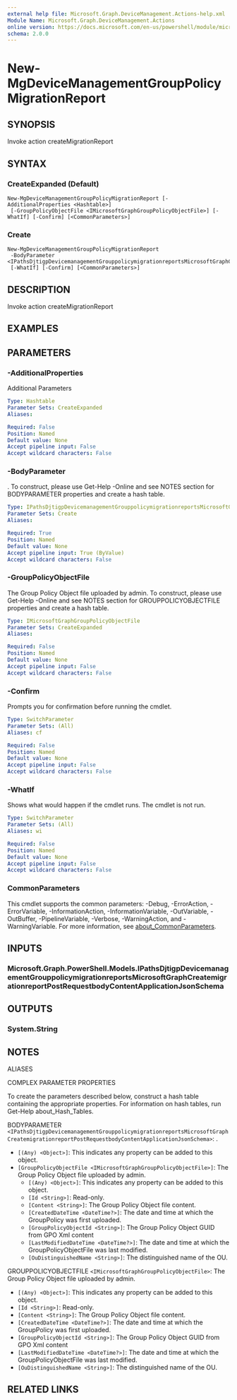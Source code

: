 ```yaml
---
external help file: Microsoft.Graph.DeviceManagement.Actions-help.xml
Module Name: Microsoft.Graph.DeviceManagement.Actions
online version: https://docs.microsoft.com/en-us/powershell/module/microsoft.graph.devicemanagement.actions/new-mgdevicemanagementgrouppolicymigrationreport
schema: 2.0.0
---
```


# New-MgDeviceManagementGroupPolicyMigrationReport

## SYNOPSIS
Invoke action createMigrationReport

## SYNTAX

### CreateExpanded (Default)
```
New-MgDeviceManagementGroupPolicyMigrationReport [-AdditionalProperties <Hashtable>]
 [-GroupPolicyObjectFile <IMicrosoftGraphGroupPolicyObjectFile>] [-WhatIf] [-Confirm] [<CommonParameters>]
```

### Create
```
New-MgDeviceManagementGroupPolicyMigrationReport
 -BodyParameter <IPathsDjtigpDevicemanagementGrouppolicymigrationreportsMicrosoftGraphCreatemigrationreportPostRequestbodyContentApplicationJsonSchema>
 [-WhatIf] [-Confirm] [<CommonParameters>]
```

## DESCRIPTION
Invoke action createMigrationReport

## EXAMPLES

## PARAMETERS

### -AdditionalProperties
Additional Parameters

```yaml
Type: Hashtable
Parameter Sets: CreateExpanded
Aliases:

Required: False
Position: Named
Default value: None
Accept pipeline input: False
Accept wildcard characters: False
```

### -BodyParameter
.
To construct, please use Get-Help -Online and see NOTES section for BODYPARAMETER properties and create a hash table.

```yaml
Type: IPathsDjtigpDevicemanagementGrouppolicymigrationreportsMicrosoftGraphCreatemigrationreportPostRequestbodyContentApplicationJsonSchema
Parameter Sets: Create
Aliases:

Required: True
Position: Named
Default value: None
Accept pipeline input: True (ByValue)
Accept wildcard characters: False
```

### -GroupPolicyObjectFile
The Group Policy Object file uploaded by admin.
To construct, please use Get-Help -Online and see NOTES section for GROUPPOLICYOBJECTFILE properties and create a hash table.

```yaml
Type: IMicrosoftGraphGroupPolicyObjectFile
Parameter Sets: CreateExpanded
Aliases:

Required: False
Position: Named
Default value: None
Accept pipeline input: False
Accept wildcard characters: False
```

### -Confirm
Prompts you for confirmation before running the cmdlet.

```yaml
Type: SwitchParameter
Parameter Sets: (All)
Aliases: cf

Required: False
Position: Named
Default value: None
Accept pipeline input: False
Accept wildcard characters: False
```

### -WhatIf
Shows what would happen if the cmdlet runs.
The cmdlet is not run.

```yaml
Type: SwitchParameter
Parameter Sets: (All)
Aliases: wi

Required: False
Position: Named
Default value: None
Accept pipeline input: False
Accept wildcard characters: False
```

### CommonParameters
This cmdlet supports the common parameters: -Debug, -ErrorAction, -ErrorVariable, -InformationAction, -InformationVariable, -OutVariable, -OutBuffer, -PipelineVariable, -Verbose, -WarningAction, and -WarningVariable. For more information, see [about_CommonParameters](http://go.microsoft.com/fwlink/?LinkID=113216).

## INPUTS

### Microsoft.Graph.PowerShell.Models.IPathsDjtigpDevicemanagementGrouppolicymigrationreportsMicrosoftGraphCreatemigrationreportPostRequestbodyContentApplicationJsonSchema
## OUTPUTS

### System.String
## NOTES

ALIASES

COMPLEX PARAMETER PROPERTIES

To create the parameters described below, construct a hash table containing the appropriate properties. For information on hash tables, run Get-Help about_Hash_Tables.


BODYPARAMETER `<IPathsDjtigpDevicemanagementGrouppolicymigrationreportsMicrosoftGraphCreatemigrationreportPostRequestbodyContentApplicationJsonSchema>`: .
  - `[(Any) <Object>]`: This indicates any property can be added to this object.
  - `[GroupPolicyObjectFile <IMicrosoftGraphGroupPolicyObjectFile>]`: The Group Policy Object file uploaded by admin.
    - `[(Any) <Object>]`: This indicates any property can be added to this object.
    - `[Id <String>]`: Read-only.
    - `[Content <String>]`: The Group Policy Object file content.
    - `[CreatedDateTime <DateTime?>]`: The date and time at which the GroupPolicy was first uploaded.
    - `[GroupPolicyObjectId <String>]`: The Group Policy Object GUID from GPO Xml content
    - `[LastModifiedDateTime <DateTime?>]`: The date and time at which the GroupPolicyObjectFile was last modified.
    - `[OuDistinguishedName <String>]`: The distinguished name of the OU.

GROUPPOLICYOBJECTFILE `<IMicrosoftGraphGroupPolicyObjectFile>`: The Group Policy Object file uploaded by admin.
  - `[(Any) <Object>]`: This indicates any property can be added to this object.
  - `[Id <String>]`: Read-only.
  - `[Content <String>]`: The Group Policy Object file content.
  - `[CreatedDateTime <DateTime?>]`: The date and time at which the GroupPolicy was first uploaded.
  - `[GroupPolicyObjectId <String>]`: The Group Policy Object GUID from GPO Xml content
  - `[LastModifiedDateTime <DateTime?>]`: The date and time at which the GroupPolicyObjectFile was last modified.
  - `[OuDistinguishedName <String>]`: The distinguished name of the OU.

## RELATED LINKS
